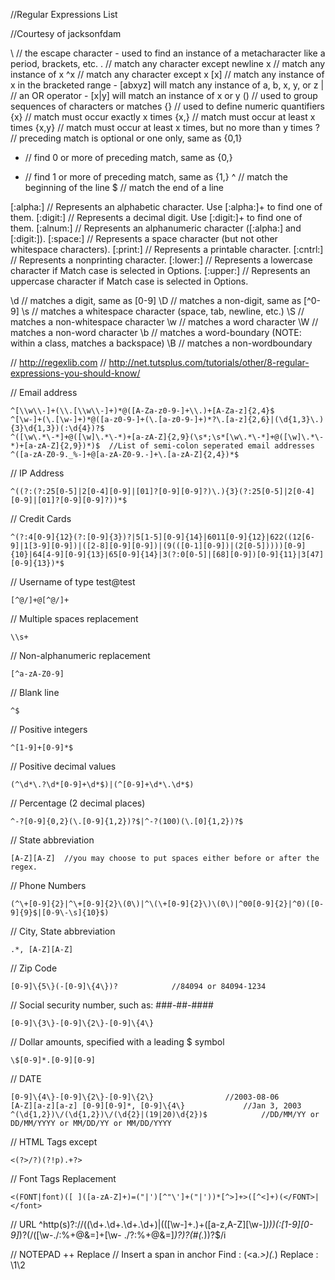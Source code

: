 //Regular Expressions List

//Courtesy of jacksonfdam

\	// the escape character - used to find an instance of a metacharacter like a period, brackets, etc.
.	// match any character except newline
x	// match any instance of x
^x	// match any character except x
[x]	// match any instance of x in the bracketed range - [abxyz] will match any instance of a, b, x, y, or z
|	// an OR operator - [x|y] will match an instance of x or y
()	// used to group sequences of characters or matches
{}	// used to define numeric quantifiers
{x}	// match must occur exactly x times
{x,}	// match must occur at least x times
{x,y}	// match must occur at least x times, but no more than y times
?	// preceding match is optional or one only, same as {0,1}
*	// find 0 or more of preceding match, same as {0,}
+	// find 1 or more of preceding match, same as {1,}
^	// match the beginning of the line
$	// match the end of a line

[:alpha:]	// Represents an alphabetic character. Use [:alpha:]+ to find one of them.
[:digit:]	// Represents a decimal digit. Use [:digit:]+ to find one of them.
[:alnum:]	// Represents an alphanumeric character ([:alpha:] and [:digit:]).
[:space:]	// Represents a space character (but not other whitespace characters).
[:print:]	// Represents a printable character.
[:cntrl:]	// Represents a nonprinting character.
[:lower:]	// Represents a lowercase character if Match case is selected in Options.
[:upper:]	// Represents an uppercase character if Match case is selected in Options.

\d	// matches a digit, same as [0-9]
\D	// matches a non-digit, same as [^0-9]
\s	// matches a whitespace character (space, tab, newline, etc.)
\S	// matches a non-whitespace character
\w	// matches a word character
\W	// matches a non-word character
\b	// matches a word-boundary (NOTE: within a class, matches a backspace)
\B	// matches a non-wordboundary

// http://regexlib.com
// http://net.tutsplus.com/tutorials/other/8-regular-expressions-you-should-know/

// Email address

	^[\\w\\-]+(\\.[\\w\\-]+)*@([A-Za-z0-9-]+\\.)+[A-Za-z]{2,4}$
	^[\w-]+(\.[\w-]+)*@([a-z0-9-]+(\.[a-z0-9-]+)*?\.[a-z]{2,6}|(\d{1,3}\.){3}\d{1,3})(:\d{4})?$ 
	^([\w\.*\-*]+@([\w]\.*\-*)+[a-zA-Z]{2,9}(\s*;\s*[\w\.*\-*]+@([\w]\.*\-*)+[a-zA-Z]{2,9})*)$	//List of semi-colon seperated email addresses
	^([a-zA-Z0-9._%-]+@[a-zA-Z0-9.-]+\.[a-zA-Z]{2,4})*$

// IP Address

	^((?:(?:25[0-5]|2[0-4][0-9]|[01]?[0-9][0-9]?)\.){3}(?:25[0-5]|2[0-4][0-9]|[01]?[0-9][0-9]?))*$

// Credit Cards

	^(?:4[0-9]{12}(?:[0-9]{3})?|5[1-5][0-9]{14}|6011[0-9]{12}|622((12[6-9]|1[3-9][0-9])|([2-8][0-9][0-9])|(9(([0-1][0-9])|(2[0-5]))))[0-9]{10}|64[4-9][0-9]{13}|65[0-9]{14}|3(?:0[0-5]|[68][0-9])[0-9]{11}|3[47][0-9]{13})*$

// Username of type test@test

	[^@/]+@[^@/]+

// Multiple spaces replacement

	\\s+

// Non-alphanumeric replacement

	[^a-zA-Z0-9]

// Blank line

	^$

// Positive integers

	^[1-9]+[0-9]*$

// Positive decimal values

	(^\d*\.?\d*[0-9]+\d*$)|(^[0-9]+\d*\.\d*$)

// Percentage (2 decimal places)

	^-?[0-9]{0,2}(\.[0-9]{1,2})?$|^-?(100)(\.[0]{1,2})?$

// State abbreviation
 
	[A-Z][A-Z]	//you may choose to put spaces either before or after the regex.

// Phone Numbers

	(^\+[0-9]{2}|^\+[0-9]{2}\(0\)|^\(\+[0-9]{2}\)\(0\)|^00[0-9]{2}|^0)([0-9]{9}$|[0-9\-\s]{10}$)

// City, State abbreviation 

	.*, [A-Z][A-Z]	

// Zip Code 

	[0-9]\{5\}(-[0-9]\{4\})?			//84094 or 84094-1234

// Social security number, such as: ###-##-#### 

	[0-9]\{3\}-[0-9]\{2\}-[0-9]\{4\}

// Dollar amounts, specified with a leading $ symbol 

	\$[0-9]*.[0-9][0-9]

// DATE

	[0-9]\{4\}-[0-9]\{2\}-[0-9]\{2\}				//2003-08-06
	[A-Z][a-z][a-z] [0-9][0-9]*, [0-9]\{4\}				//Jan 3, 2003
	^(\d{1,2})\/(\d{1,2})\/(\d{2}|(19|20)\d{2})$			//DD/MM/YY or DD/MM/YYYY or MM/DD/YY or MM/DD/YYYY

// HTML Tags except <p> </p> 

	<(?>/?)(?!p).+?>

// Font Tags Replacement 

	<(FONT|font)([ ]([a-zA-Z]+)=("|')[^"\']+("|'))*[^>]+>([^<]+)(</FONT>|</font>

// URL 
	^http(s)?:\/\/((\d+\.\d+\.\d+\.\d+)|(([\w-]+\.)+([a-z,A-Z][\w-]*)))(:[1-9][0-9]*)?(\/([\w-.\/:%+@&=]+[\w- .\/?:%+@&=]*)?)?(#(.*))?$/i
 
// NOTEPAD ++ Replace 
// Insert a span in anchor 
	Find	: (<a.*>)(.*)</a>
	Replace	: \1<span class="icon3 pdf">\2</span></a>